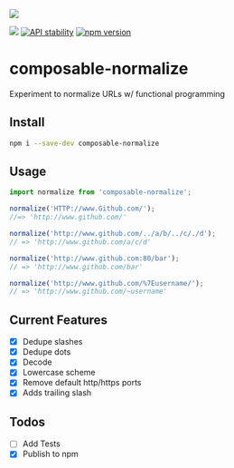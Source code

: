 ![](https://nodei.co/npm/composable-normalize.png)

![](https://img.shields.io/badge/purely%20functional-%CE%BB-blue.svg?style=flat-square)
[![API stability](https://img.shields.io/badge/stability-experimental-orange.svg?style=flat-square)](https://nodejs.org/api/documentation.html#documentation_stability_index)
[![npm version](https://img.shields.io/npm/v/composable-normalize.svg?style=flat-square)](https://www.npmjs.com/package/composable-normalize)
# composable-normalize
Experiment  to normalize URLs w/ functional programming

## Install
```sh
npm i --save-dev composable-normalize
```

## Usage

```js
import normalize from 'composable-normalize';

normalize('HTTP://www.Github.com/');
//=> 'http://www.github.com/'

normalize('http://www.github.com/../a/b/../c/./d');
// => 'http://www.github.com/a/c/d'

normalize('http://www.github.com:80/bar');
// => 'http://www.github.com/bar'

normalize('http://www.github.com/%7Eusername/');
// => 'http://www.github.com/~username'
```

## Current Features

- [x] Dedupe slashes
- [x] Dedupe dots
- [x] Decode
- [x] Lowercase scheme
- [x] Remove default http/https ports
- [x] Adds trailing slash

## Todos
- [ ] Add Tests
- [x] Publish to npm
